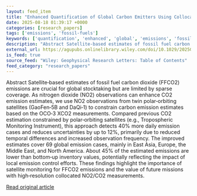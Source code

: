 ```yaml
---
layout: feed_item
title: "Enhanced Quantification of Global Carbon Emitters Using Collocated OCO‐3 CO2 and NO2 Observations From Twin Polar‐Orbiting Satellites"
date: 2025-08-18 01:39:17 +0000
categories: [research_papers]
tags: ['emissions', 'fossil-fuels']
keywords: ['quantification', 'enhanced', 'global', 'emissions', 'fossil-fuels']
description: "Abstract Satellite‐based estimates of fossil fuel carbon dioxide (FFCO2) emissions are crucial for global stocktaking but are limited by sparse coverage"
external_url: https://agupubs.onlinelibrary.wiley.com/doi/10.1029/2025GL116877?af=R
is_feed: true
source_feed: "Wiley: Geophysical Research Letters: Table of Contents"
feed_category: "research_papers"
---
```


Abstract Satellite‐based estimates of fossil fuel carbon dioxide (FFCO2) emissions are crucial for global stocktaking but are limited by sparse coverage. As nitrogen dioxide (NO2) observations can enhance CO2 emission estimates, we use NO2 observations from twin polar‐orbiting satellites (GaoFen‐5B and DaQi‐1) to constrain carbon emission estimates based on the OCO‐3 XCO2 measurements. Compared previous CO2 estimation constrained by polar‐orbiting satellites (e.g., Tropospheric Monitoring Instrument), this approach detects 40% more daily emission cases and reduces uncertainties by up to 12%, primarily due to reduced temporal differences and increased observation frequency. The improved estimates cover 69 global emission cases, mainly in East Asia, Europe, the Middle East, and North America. About 45% of the estimated emissions are lower than bottom‐up inventory values, potentially reflecting the impact of local emission control efforts. These findings highlight the importance of satellite monitoring for FFCO2 emissions and the value of future missions with high‐resolution collocated NO2/CO2 measurements.

[Read original article](https://agupubs.onlinelibrary.wiley.com/doi/10.1029/2025GL116877?af=R)
